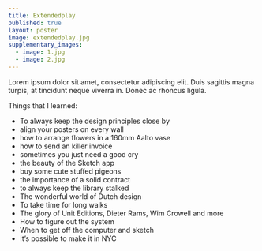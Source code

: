 ```yaml
---
title: Extendedplay
published: true
layout: poster
image: extendedplay.jpg
supplementary_images: 
  - image: 1.jpg
  - image: 2.jpg
---
```



Lorem ipsum dolor sit amet, consectetur adipiscing elit. Duis sagittis magna turpis, at tincidunt neque viverra in. Donec ac rhoncus ligula. 

Things that I learned:
* To always keep the design principles close by 
* align your posters on every wall 
* how to arrange flowers in a 160mm Aalto vase
* how to send an killer invoice
* sometimes you just need a good cry
* the beauty of the Sketch app
* buy some cute stuffed pigeons
* the importance of a solid contract
* to always keep the library stalked
* The wonderful world of Dutch design
* To take time for long walks
* The glory of Unit Editions, Dieter Rams, Wim Crowell and more
* How to figure out the system
* When to get off the computer and sketch
* It’s possible to make it in NYC